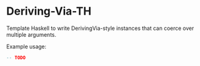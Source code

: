 # Deriving-Via-TH

Template Haskell to write DerivingVia-style instances that can coerce over multiple arguments.

Example usage:

```haskell
-- TODO
```